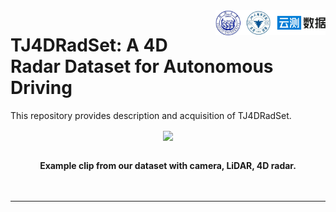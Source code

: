 <img src="docs/logo/logo.png" align="right" width="35%">
 
# TJ4DRadSet: A 4D Radar Dataset for Autonomous Driving

This repository provides description and acquisition of TJ4DRadSet.

<div align="center">
<figure>
<img src="docs/figures/exampl1.gif" align="center" width="700"/>
</figure>
<br />
<b>Example clip from our dataset with camera, LiDAR, 4D radar.</b>
</div>
<br>
<br>

---
